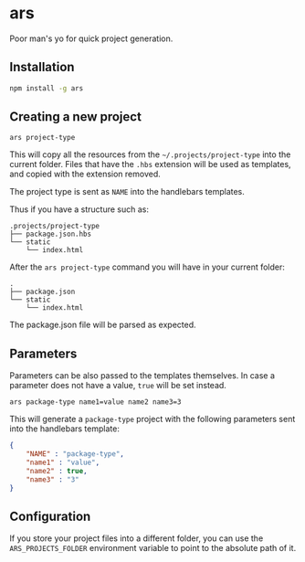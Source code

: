# ars

Poor man's yo for quick project generation.

## Installation

```sh
npm install -g ars
```

## Creating a new project

```
ars project-type
```

This will copy all the resources from the `~/.projects/project-type`
into the current folder. Files that have the `.hbs` extension will
be used as templates, and copied with the extension removed.

The project type is sent as `NAME` into the handlebars templates.

Thus if you have a structure such as:

```
.projects/project-type
├── package.json.hbs
└── static
    └── index.html
```

After the `ars project-type` command you will have in your current
folder:

```
.
├── package.json
└── static
    └── index.html
```

The package.json file will be parsed as expected.

## Parameters

Parameters can be also passed to the templates themselves. In case a parameter does not have a value, `true` will be set instead.

```
ars package-type name1=value name2 name3=3
```

This will generate a `package-type` project with the following parameters sent into the handlebars template:

```json
{
    "NAME" : "package-type",
    "name1" : "value",
    "name2" : true,
    "name3" : "3"
}
```

## Configuration

If you store your project files into a different folder, you can use
the `ARS_PROJECTS_FOLDER` environment variable to point to the
absolute path of it.
